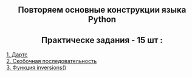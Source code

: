 <h2 style="text-align:center">Повторяем основные конструкции языка Python</h2>

<h2 style="text-align:center"> Практическе задания - 15 шт :</h2>
<div>
<a href="https://github.com/kolesnikovvitaliy/pokolenie_python_oop/tree/main/2_Повторяем_основные_конструкции_языка/2_1_Задачи/2_1_4_Дартс">1. Дартс</a>  &nbsp; 
</div>
<div>
<a href="https://github.com/kolesnikovvitaliy/pokolenie_python_oop/tree/main/2_Повторяем_основные_конструкции_языка/2_1_Задачи/2_1_5_Скобочная_последовательность">2. Скобочная последовательность</a>  &nbsp; 
</div>
<div>
<a href="https://github.com/kolesnikovvitaliy/pokolenie_python_oop/tree/main/2_Повторяем_основные_конструкции_языка/2_1_Задачи/2_1_6_Функция_inversions">3. Функция inversions()</a>  &nbsp; 
</div> 
